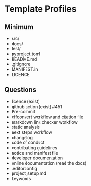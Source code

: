 # Template Profiles


## Minimum

- src/
- docs/
- test/
- pyproject.toml
- README.md
- .gitignore
- MANIFEST.in
- LICENCE


## Questions
- licence (exist)
- github action (exist) #451
- Pre-commit
- cffconvert workflow and citation file
- markdown link checker workflow
- static analysis
- next steps workflow
- changelog
- code of conduct
- contributing guidelines
- notice and manifest file
- developer documentation
- online documentation (read the docs)
- .editorconfig
- project_setup.md
- keywords
  
